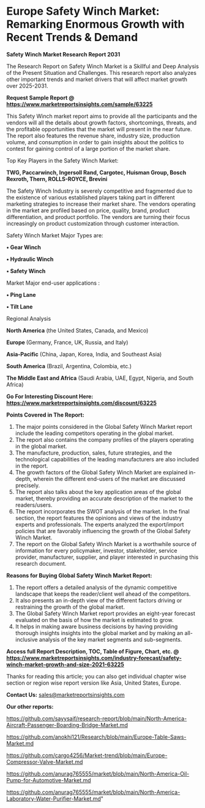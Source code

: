 # Europe Safety Winch Market: Remarking Enormous Growth with Recent Trends & Demand

<strong>Safety Winch Market Research Report 2031</strong>

The Research Report on Safety Winch Market is a Skillful and Deep Analysis of the Present Situation and Challenges. This research report also analyzes other important trends and market drivers that will affect market growth over 2025-2031.

<strong>Request Sample Report @ <a href=https://www.marketreportsinsights.com/sample/63225>https://www.marketreportsinsights.com/sample/63225</a></strong>

This Safety Winch market report aims to provide all the participants and the vendors will all the details about growth factors, shortcomings, threats, and the profitable opportunities that the market will present in the near future. The report also features the revenue share, industry size, production volume, and consumption in order to gain insights about the politics to contest for gaining control of a large portion of the market share.

Top Key Players in the Safety Winch Market:

<strong>TWG, Paccarwinch, Ingersoll Rand, Cargotec, Huisman Group, Bosch Rexroth, Thern, ROLLS-ROYCE, Brevini</strong>

The Safety Winch Industry is severely competitive and fragmented due to the existence of various established players taking part in different marketing strategies to increase their market share. The vendors operating in the market are profiled based on price, quality, brand, product differentiation, and product portfolio. The vendors are turning their focus increasingly on product customization through customer interaction.

Safety Winch Market Major Types are:

<strong>• Gear Winch

• Hydraulic Winch

• Safety Winch</strong>

Market Major end-user applications :

<strong>• Ping Lane

• Tilt Lane</strong>

Regional Analysis

</u><strong><b>North America</b></strong> (the United States, Canada, and Mexico)

<strong><b>Europe </b></strong>(Germany, France, UK, Russia, and Italy)

<strong><b>Asia-Pacific</b></strong> (China, Japan, Korea, India, and Southeast Asia)

<strong><b>South America</b></strong> (Brazil, Argentina, Colombia, etc.)

<strong><b>The Middle East and Africa</b></strong> (Saudi Arabia, UAE, Egypt, Nigeria, and South Africa)

<strong>Go For Interesting Discount Here: <a href=https://www.marketreportsinsights.com/discount/63225>https://www.marketreportsinsights.com/discount/63225</a></strong>

<strong>Points Covered in The Report:</strong>
<ol>
  <li>The major points considered in the Global Safety Winch Market report include the leading competitors operating in the global market.</li>
  <li>The report also contains the company profiles of the players operating in the global market.</li>
  <li>The manufacture, production, sales, future strategies, and the technological capabilities of the leading manufacturers are also included in the report.</li>
  <li>The growth factors of the Global Safety Winch Market are explained in-depth, wherein the different end-users of the market are discussed precisely.</li>
  <li>The report also talks about the key application areas of the global market, thereby providing an accurate description of the market to the readers/users.</li>
  <li>The report incorporates the SWOT analysis of the market. In the final section, the report features the opinions and views of the industry experts and professionals. The experts analyzed the export/import policies that are favorably influencing the growth of the Global Safety Winch Market.</li>
  <li>The report on the Global Safety Winch Market is a worthwhile source of information for every policymaker, investor, stakeholder, service provider, manufacturer, supplier, and player interested in purchasing this research document.</li>
</ol>
<strong>Reasons for Buying Global Safety Winch Market Report:</strong>

<ol>
  <li>The report offers a detailed analysis of the dynamic competitive landscape that keeps the reader/client well ahead of the competitors.</li>
  <li>It also presents an in-depth view of the different factors driving or restraining the growth of the global market.</li>
  <li>The Global Safety Winch Market report provides an eight-year forecast evaluated on the basis of how the market is estimated to grow.</li>
  <li>It helps in making aware business decisions by having providing thorough insights insights into the global market and by making an all-inclusive analysis of the key market segments and sub-segments.</li>
</ol>
<strong>Access full Report Description, TOC, Table of Figure, Chart, etc. @ <a href=https://www.marketreportsinsights.com/industry-forecast/safety-winch-market-growth-and-size-2021-63225>https://www.marketreportsinsights.com/industry-forecast/safety-winch-market-growth-and-size-2021-63225</a></strong>


Thanks for reading this article; you can also get individual chapter wise section or region wise report version like Asia, United States, Europe.

<strong>Contact Us:</strong>
sales@marketreportsinsights.com

<strong>Our other reports:</strong>

<a href=https://github.com/sayysaif/research-report/blob/main/North-America-Aircraft-Passenger-Boarding-Bridge-Market.md>https://github.com/sayysaif/research-report/blob/main/North-America-Aircraft-Passenger-Boarding-Bridge-Market.md</a>

<a href=https://github.com/anokhi121/Research/blob/main/Europe-Table-Saws-Market.md>https://github.com/anokhi121/Research/blob/main/Europe-Table-Saws-Market.md</a>

<a href=https://github.com/cargo4256/Market-trend/blob/main/Europe-Compressor-Valve-Market.md>https://github.com/cargo4256/Market-trend/blob/main/Europe-Compressor-Valve-Market.md</a>

<a href=https://github.com/anurag765555/market/blob/main/North-America-Oil-Pump-for-Automotive-Market.md>https://github.com/anurag765555/market/blob/main/North-America-Oil-Pump-for-Automotive-Market.md</a>

<a href=https://github.com/anurag765555/market/blob/main/North-America-Laboratory-Water-Purifier-Market.md>https://github.com/anurag765555/market/blob/main/North-America-Laboratory-Water-Purifier-Market.md</a>"
